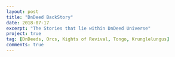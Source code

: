 ```yaml
---
layout: post
title: "DnDeed BackStory"
date: 2018-07-17
excerpt: "The Stories that lie within DnDeed Universe"
project: true
tag: [DnDeeds, Orcs, Kights of Revival, Tongo, Krunglelungus]
comments: true
---
```

